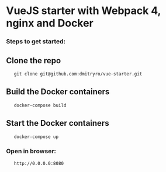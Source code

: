 # VueJS starter with Webpack 4, nginx and Docker

### Steps to get started:

## Clone the repo
```git 
   git clone git@github.com:dmitryro/vue-starter.git
```

## Build the Docker containers
```docker 
   docker-compose build
```

## Start the Docker containers
```docker
   docker-compose up
```

### Open in browser:
```    
   http://0.0.0.0:8080
```
